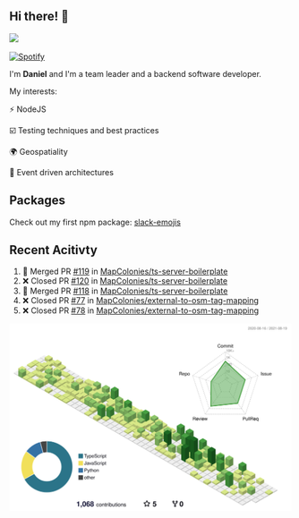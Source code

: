 ## Hi there! 👋

<p>
  <img src="https://github-readme-stats.vercel.app/api?username=syncush&theme=tokyonight">
</p>

[![Spotify](https://novatorem-rust.vercel.app/api/spotify)](https://open.spotify.com/user/syncush)

I'm **Daniel** and I'm a team leader and a backend software developer.

My interests:

⚡ NodeJS

☑️ Testing techniques and best practices

🌍 Geospatiality

🧠 Event driven architectures

## Packages
Check out my first npm package: [slack-emojis](https://www.npmjs.com/package/slack-emojis)

## Recent Acitivty
<!--START_SECTION:activity-->
1. 🎉 Merged PR [#119](https://github.com/MapColonies/ts-server-boilerplate/pull/119) in [MapColonies/ts-server-boilerplate](https://github.com/MapColonies/ts-server-boilerplate)
2. ❌ Closed PR [#120](https://github.com/MapColonies/ts-server-boilerplate/pull/120) in [MapColonies/ts-server-boilerplate](https://github.com/MapColonies/ts-server-boilerplate)
3. 🎉 Merged PR [#118](https://github.com/MapColonies/ts-server-boilerplate/pull/118) in [MapColonies/ts-server-boilerplate](https://github.com/MapColonies/ts-server-boilerplate)
4. ❌ Closed PR [#77](https://github.com/MapColonies/external-to-osm-tag-mapping/pull/77) in [MapColonies/external-to-osm-tag-mapping](https://github.com/MapColonies/external-to-osm-tag-mapping)
5. ❌ Closed PR [#78](https://github.com/MapColonies/external-to-osm-tag-mapping/pull/78) in [MapColonies/external-to-osm-tag-mapping](https://github.com/MapColonies/external-to-osm-tag-mapping)
<!--END_SECTION:activity-->

![contrib](./profile-3d-contrib/profile-green-animate.svg)
